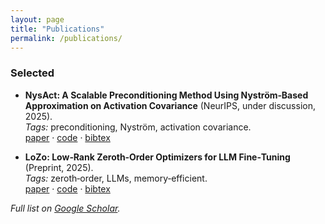 ```yaml
---
layout: page
title: "Publications"
permalink: /publications/
---
```


### Selected
- **NysAct: A Scalable Preconditioning Method Using Nyström‑Based Approximation on Activation Covariance** (NeurIPS, under discussion, 2025).  
  _Tags:_ preconditioning, Nyström, activation covariance.  
  [paper](#) · [code](#) · [bibtex](#)

- **LoZo: Low‑Rank Zeroth‑Order Optimizers for LLM Fine‑Tuning** (Preprint, 2025).  
  _Tags:_ zeroth‑order, LLMs, memory‑efficient.  
  [paper](#) · [code](#) · [bibtex](#)

_Full list on [Google Scholar](https://scholar.google.com/)._
